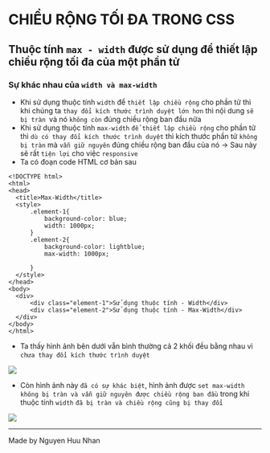 # CHIỀU RỘNG TỐI ĐA TRONG CSS
## Thuộc tính `max - width` được sử dụng để thiết lập chiều rộng tối đa của một phần tử
### Sự khác nhau của `width và max-width`
  * Khi sử dụng thuộc tính `width` để `thiết lập chiều rộng` cho phần tử thì khi chúng ta `thay đổi kích thước trình duyệt lớn hơn` thì nội dung `sẽ bị tràn `và nó `không còn` đúng chiều rộng ban đầu nữa
  * Khi sử dụng thuộc tính `max-width` `để thiết lập chiều rộng` cho phần tử thì `dù có thay đổi kích thước trình duyệt` thì kích thước phần tử `không bị tràn` mà `vẫn giữ nguyên` đúng chiều rộng ban đầu của nó -> Sau này sẽ rất `tiện lợi` cho việc `responsive`
  * Ta có đoạn code HTML cơ bản sau
  ```
<!DOCTYPE html>
<html>
<head>
    <title>Max-Width</title>
    <style>
        .element-1{
            background-color: blue;
            width: 1000px;
        }
        .element-2{
            background-color: lightblue;
            max-width: 1000px;

        }
    </style>
</head>
<body>
    <div>
        <div class="element-1">Sử dụng thuộc tính - Width</div>
        <div class="element-2">Sử dụng thuộc tính - Max-Width</div>
    </div>
</body>
</html>
  ```
  * Ta thấy hình ảnh bên dưới vẫn bình thường cả 2 khối đều bằng nhau vì `chưa thay đổi kích thước trình duyệt`
  <img src="https://lh3.googleusercontent.com/65ZqRHf-WMyVr-gNao31imuPWYDQNaI-YYGtkK8TXcCA6Rne1f72v7-zJFs20KxcD_Pzk63FQwenV29GSIvs6I-IuWWYXoSs2JFCgsZxdwVj9TIKYNC73r49Kao_W4B6aSeAD0h8Hp2ODbOSS6ycFB_u4OM7h_D6d-ST_ImwPfLv4X8TQMkwrwcWAyYl5pXta-eRtdfeXf7HfzHzbwhBhqBMbYT6pNEF0tJa-Bwc1-ycAuI0Zjta1QL9xljHcSSXOPK6ZriYqcjJDxfKqZEpzVhMbMQfwn_FbEDG_p5Ai-K41C8Jef59SdHmzCOxmRH8JGijEPEgK9GJFaRLicKVZwr9mFWlk20p0xCfjMmzFJTfub-Kvhxf2aHbTf04ppk-C9FHkD0pTbZmaGE9oUj9WDvIO8R3HmKIE3c4idKMSiePWJO1uiPb7ZdaQosIQIGNeZJPLlHpXr1GBUkeClq0PH9d95z49bHdHJpCzwaS1SLvSjxPul_agk2JpdXKPsBP9s_D8D9aym4GTmy1OnQDEMalrzF1Gv9CBcf7XoSXKQarn2i6_Yfj14nRmDZWi5OcXkiYlYJYPmXABmaPbs7MMBtChkwRt0mQLE8GgxWmuMtLci1P1_luHPgRHFfIYDMp-Sn2BuqaWc-Jz7GTv3f0WFEGymK-q6YOal2MYjR-2KLCYb_cZ_e8oI2DXPIbDcEzCWP93ebxcdxiEtMBNQ=w1358-h242-no?authuser=0">
  
  * Còn hình ảnh này `đã có sự khác biệt`, hình ảnh được `set max-width` `không bị tràn và vẫn giữ nguyên được chiều rộng ban đầu` trong khi thuộc tính `width` `đã bị tràn và chiều rộng cũng bị thay đổi`
  <img src="https://lh3.googleusercontent.com/QqyDERjDQAd228Dgdt6qD0Rdz-L2lokRZJWvZoB4RaAc6d_niJHeQYsADF2DmlNoGlacZHwA1C-4AXH978rx6AhUo0-1yimaiE0M1PLmR4J-h_IP4LaLlDbeeMJL3OrIj0cI-jB5z49-9u_ImL56bC4j0XSeGtSFMhQwP49661Z2MdnW9yK9dcVchN2E4lUNs8qQjoiZgZuvBSxUmUxLdEvY9XUCMqh8qLcgr4hWQ_l4TqVdfVDM9-PIkTALVj79CiEV1GAkmmiQjYLGCslHX39f2Y6EmfZzHd9KILCQ6BlYtetwKOfKsVeLI8dJPk-SJ_S1_atA04hEnFSxCkhbmG4MaDWCnTyjOXkQLk8rNC0cX4w6lWPhdbpQJIBt204LvbEvZC3sDo3vtBhGZUoD4k0NcjYIAqslicgwsozys_H718GuV_maUcns7BDK4ulB3AvuLQGbISO7nKIlM75D0DqcM0aTZPbxBHJG4HK-wUh4xguizKL59AAEd9q-tNsh_bwPfQx81f0Hsq54LQouJks72qTQQFgFF18WhfHi03VA3pQ8N0v2uKsJO5bOTZfUYzmeG7yhA_y0wbUnbIBYAtMY3CQrbbvqP0nTmPjxrZ5RtQBVaYjwBx5ObIxtsVT-wWcCC9HC1hVrXFyrE-jiXNqcIRy3TmmcZ-ns5j3zL6ZhiaRLOf4R3vqGzo2cYn85OwHelDm6EMd_EmAbzg=w1360-h329-no?authuser=0">
  
<hr>

Made by Nguyen Huu Nhan

